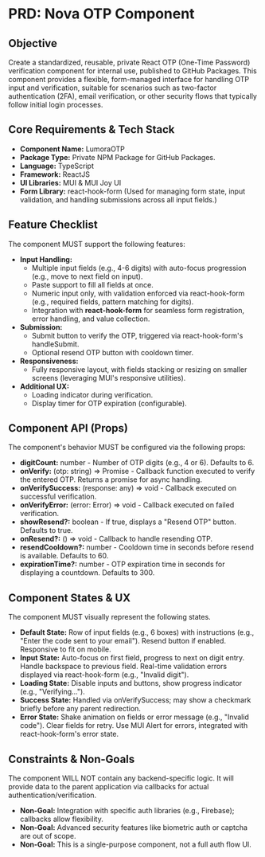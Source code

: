 # PRD: Nova OTP Component

## Objective

Create a standardized, reusable, private React OTP (One-Time Password) verification component for internal use, published to GitHub Packages. This component provides a flexible, form-managed interface for handling OTP input and verification, suitable for scenarios such as two-factor authentication (2FA), email verification, or other security flows that typically follow initial login processes.

## Core Requirements & Tech Stack

- **Component Name:** LumoraOTP
- **Package Type:** Private NPM Package for GitHub Packages.
- **Language:** TypeScript
- **Framework:** ReactJS
- **UI Libraries:** MUI & MUI Joy UI
- **Form Library:** react-hook-form (Used for managing form state, input validation, and handling submissions across all input fields.)

## Feature Checklist

The component MUST support the following features:

- **Input Handling:**
  - Multiple input fields (e.g., 4-6 digits) with auto-focus progression (e.g., move to next field on input).
  - Paste support to fill all fields at once.
  - Numeric input only, with validation enforced via react-hook-form (e.g., required fields, pattern matching for digits).
  - Integration with **react-hook-form** for seamless form registration, error handling, and value collection.
- **Submission:**
  - Submit button to verify the OTP, triggered via react-hook-form's handleSubmit.
  - Optional resend OTP button with cooldown timer.
- **Responsiveness:**
  - Fully responsive layout, with fields stacking or resizing on smaller screens (leveraging MUI's responsive utilities).
- **Additional UX:**
  - Loading indicator during verification.
  - Display timer for OTP expiration (configurable).

## Component API (Props)

The component's behavior MUST be configured via the following props:

- **digitCount:** number - Number of OTP digits (e.g., 4 or 6). Defaults to 6.
- **onVerify:** (otp: string) => Promise<any> - Callback function executed to verify the entered OTP. Returns a promise for async handling.
- **onVerifySuccess:** (response: any) => void - Callback executed on successful verification.
- **onVerifyError:** (error: Error) => void - Callback executed on failed verification.
- **showResend?:** boolean - If true, displays a "Resend OTP" button. Defaults to true.
- **onResend?:** () => void - Callback to handle resending OTP.
- **resendCooldown?:** number - Cooldown time in seconds before resend is available. Defaults to 60.
- **expirationTime?:** number - OTP expiration time in seconds for displaying a countdown. Defaults to 300.

## Component States & UX

The component MUST visually represent the following states.

- **Default State:** Row of input fields (e.g., 6 boxes) with instructions (e.g., "Enter the code sent to your email"). Resend button if enabled. Responsive to fit on mobile.
- **Input State:** Auto-focus on first field, progress to next on digit entry. Handle backspace to previous field. Real-time validation errors displayed via react-hook-form (e.g., "Invalid digit").
- **Loading State:** Disable inputs and buttons, show progress indicator (e.g., "Verifying...").
- **Success State:** Handled via onVerifySuccess; may show a checkmark briefly before any parent redirection.
- **Error State:** Shake animation on fields or error message (e.g., "Invalid code"). Clear fields for retry. Use MUI Alert for errors, integrated with react-hook-form's error state.

## Constraints & Non-Goals

The component WILL NOT contain any backend-specific logic. It will provide data to the parent application via callbacks for actual authentication/verification.

- **Non-Goal:** Integration with specific auth libraries (e.g., Firebase); callbacks allow flexibility.
- **Non-Goal:** Advanced security features like biometric auth or captcha are out of scope.
- **Non-Goal:** This is a single-purpose component, not a full auth flow UI.
